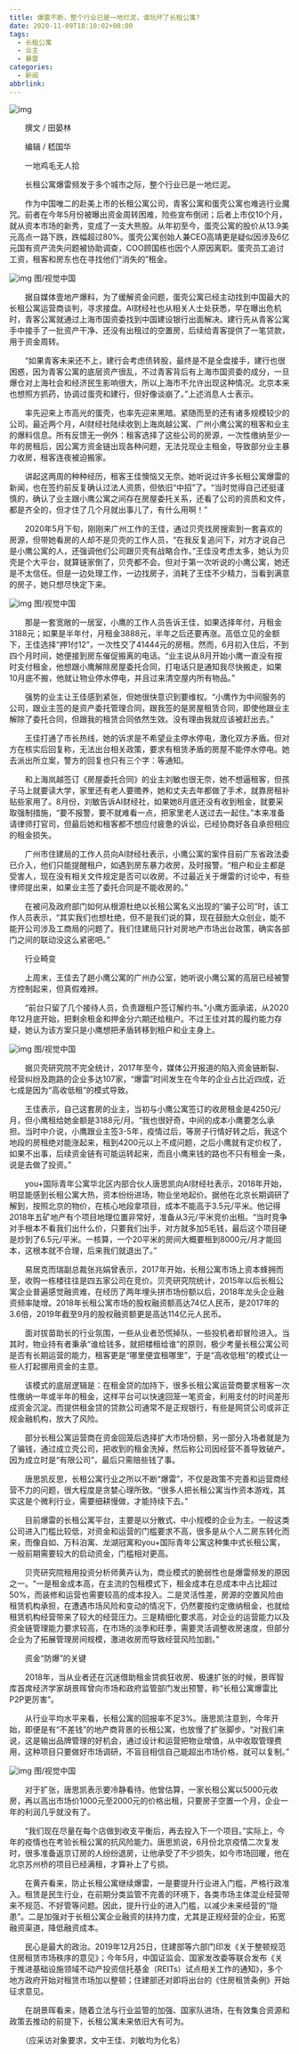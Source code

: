 ```yaml
---
title: 爆雷不断，整个行业已是一地烂泥，谁玩坏了长租公寓?
date: 2020-11-09T18:10:02+08:00
tags:
  - 长租公寓
  - 业主
  - 暴雷
categories:
  - 新闻
abbrlink:
---
```


![img](https://cdn.jsdelivr.net/gh/yakeing/Documentation@main/Hexo/images/c02d-kcaeqzx1947566.jpg)

　　撰文 /   田晏林

　　编辑 /   嵇国华

　　一地鸡毛无人拾

　　长租公寓爆雷频发于多个城市之际，整个行业已是一地烂泥。

　　作为中国唯二的赴美上市的长租公寓公司，青客公寓和蛋壳公寓也难逃行业魔咒。前者在今年5月份被曝出资金周转困难，险些宣布倒闭；后者上市仅10个月，就从资本市场的新秀，变成了一支大熊股。从年初至今，蛋壳公寓的股价从13.9美元高点一路下跌，跌幅超过80%。蛋壳公寓创始人兼CEO高靖更是疑似因涉及6亿元国有资产流失问题被协助调查，COO顾国栋也因个人原因离职。蛋壳员工追讨工资，租客和房东也在寻找他们“消失的”租金。

![img](https://cdn.jsdelivr.net/gh/yakeing/Documentation@main/Hexo/images/93ed-kcaeqzx1947604.jpg)
图/视觉中国

　　据自媒体壹地产爆料，为了缓解资金问题，蛋壳公寓已经主动找到中国最大的长租公寓运营商谈判，寻求接盘。AI财经社也从相关人士处获悉，早在曝出危机时，青客公寓就通过上海市国资委找到中国建设银行出面解决。建行先从青客公寓手中接手了一批资产干净、还没有出租过的空置房，后续给青客提供了一笔贷款，用于资金周转。

　　“如果青客未来还不上，建行会考虑债转股，最终是不是全盘接手，建行也很困惑，因为青客公寓的底层资产很乱，不过青客背后有上海市国资委的成分，一旦爆仓对上海社会和经济民生影响很大，所以上海市不允许出现这种情况。北京本来也想照方抓药，协调过蛋壳和建行，但好像谈崩了。”上述消息人士表示。

　　率先迎来上市高光的蛋壳，也率先迎来黑暗。紧随而至的还有诸多规模较少的公司。最近两个月，AI财经社陆续收到上海岚越公寓、广州小鹰公寓的租客和业主的爆料信息。所有反馈无一例外：租客选择了这些公司的房源，一次性缴纳至少一年的房租后，因公寓方资金链出现各种问题，无法兑现业主租金，导致部分业主暴力收房，租客连夜被迫搬家。

　　讲起这两周的种种经历，租客王佳懊恼又无奈。她听说过许多长租公寓爆雷的新闻，也在签约前反复确认过法人资质，但依旧“中招”了。“当时觉得自己还挺谨慎的，确认了业主跟小鹰公寓之间存在房屋委托关系，还看了公司的资质和文件，都是齐全的，但才住了几个月就出事儿了，有什么用啊！”

　　2020年5月下旬，刚刚来广州工作的王佳，通过贝壳找房搜索到一套喜欢的房源，但带她看房的人却不是贝壳的工作人员，“在我反复追问下，对方才说自己是小鹰公寓的人，还强调他们公司跟贝壳有战略合作。”王佳没考虑太多，她认为贝壳是个大平台，就算链家倒了，贝壳都不会。但对于第一次听说的小鹰公寓，她还是不太信任。但是一边处理工作，一边找房子，消耗了王佳不少精力，当看到满意的房子，她只想尽快定下来。

![img](https://cdn.jsdelivr.net/gh/yakeing/Documentation@main/Hexo/images/9d9f-kcaeqzx1947627.jpg)
图/视觉中国

　　那是一套宽敞的一居室，小鹰的工作人员告诉王佳，如果选择年付，月租金3188元；如果是半年付，月租金3888元，半年之后还要再涨。高低立见的金额下，王佳选择“押1付12”，一次性交了41444元的房租。然而，6月初入住后，不到四个月时间，她便接到房东催促搬离的电话。“业主说从8月开始小鹰一直没有按时支付租金，他想跟小鹰解除房屋委托合同，打电话只是通知我尽快搬走，如果10月底不搬，他就让物业停水停电，并且过来清空屋内所有物品。”

　　强势的业主让王佳感到紧张，但她很快意识到要维权。“小鹰作为中间服务的公司，跟业主签的是资产委托管理合同，跟我签的是房屋租赁合同，即使他跟业主解除了委托合同，但跟我的租赁合同依然生效。没有理由我就应该被赶出去。”

　　王佳打通了市长热线，她的诉求是不希望业主停水停电，激化双方矛盾。但对方在核实后回复称，无法出台相关政策，要求有租赁矛盾的房屋不能停水停电。她去派出所立案，警方的回复也只有三个字：等通知。

　　和上海岚越签订《房屋委托合同》的业主刘敏也很无奈，她不想逼租客，但孩子马上就要读大学，家里还有老人要赡养，她和丈夫去年都做了手术，就靠房租补贴些家用了。8月份，刘敏告诉AI财经社，如果她8月底还没有收到租金，就要采取强制措施，“要不报警，要不就难看一点，把家里老人送过去一起住。”本来准备请律师打官司，但最后她和租客都不想应付疲惫的诉讼，已经协商好各自承担相应的租金损失。

　　广州市住建局的工作人员向AI财经社表示，小鹰公寓的案件目前广东省政法委已介入，他们只能提醒租户，如遇到房东暴力收房，及时报警。“租户和业主都是受害人，现在没有相关文件规定是否可以收房。不过最近关于爆雷的讨论中，有些律师提出来，如果业主签了委托合同是不能收房的。”

　　在被问及政府部门如何从根源杜绝以长租公寓名义出现的“骗子公司”时，该工作人员表示，“其实我们也想杜绝，但不是我们说的算，现在鼓励大众创业，能不能开公司涉及工商局的问题了。我们住建局只针对房地产市场出台政策，确实各部门之间的联动没这么紧密吧。”

　　行业畸变

　　上周末，王佳去了趟小鹰公寓的广州办公室，她听说小鹰公寓的高层已经被警方控制起来，但真假难辨。

　　“前台只留了几个接待人员，负责跟租户签订解约书。”小鹰方面承诺，从2020年12月底开始，把剩余租金和押金分六期还给租户。不过王佳对其的履约能力存疑，她认为该方案只是小鹰想把矛盾转移到租户和业主身上。

![img](https://cdn.jsdelivr.net/gh/yakeing/Documentation@main/Hexo/images/1bf2-kcaeqzx1947658.jpg)
图/视觉中国

　　据贝壳研究院不完全统计，2017年至今，媒体公开报道的陷入资金链断裂、经营纠纷及跑路的企业多达107家，“爆雷”时间发生在今年的企业占比近四成，近七成是因为“高收低租”的模式导致。

　　王佳表示，自己这套房的业主，当初与小鹰公寓签订的收房租金是4250元/月，但小鹰租给她金额是3188元/月。“我也很好奇，中间的成本小鹰要怎么承担。当时中介说，小鹰跟业主签3-5年，疫情过后，等房子行情好转之后，我这个地段的房租绝对能涨起来，租到4200元以上不成问题，之后小鹰就有定价权了，如果不出事，后续资金链有可能运转起来，而且小鹰来钱的路也不只有租金一条，说是去做了投资。”

　　you+国际青年公寓华北区内部合伙人唐思凯向AI财经社表示，2018年开始，明显能感到长租公寓大热，资本纷纷进场，物业坐地起价。据他在北京长期调研了解到，按照北京的物价，在核心地段拿项目，成本不能高于3.5元/平米。他记得2018年五矿地产有个项目地理位置非常好，准备从3元/平米竞价出租。“当时竞争对手根本不看我们出什么价，只要我们出手，对方就多加5毛钱，最后这个项目硬是炒到了6.5元/平米。一核算，一个20平米的房间大概要租到8000元/月才能回本，这根本就不合理，后来我们就退出了。”

　　易居克而瑞副总裁张兆娟曾表示，2017年开始，长租公寓市场上资本蜂拥而至，收购一栋楼往往是四五家公司在竞价。贝壳研究院统计，2015年以后长租公寓企业普遍感觉融资难，在经历了两年埋头拼市场份额以后，2018年龙头企业融资频率陡增。2018年长租公寓市场的股权融资额高达74亿人民币，是2017年的3.6倍，2019年截至9月的股权融资额更是高达114亿元人民币。

　　面对拔苗助长的行业氛围，一些从业者恐慌掉队，一些投机者却冒险进入。当其时，物业持有者秉承“谁给钱多，就把楼租给谁”的原则，极少考量长租公寓公司是否有长期运营的能力，租客更是“哪里便宜租哪里”，于是“高收低租”的模式让一些人打起挪用资金的主意。

　　该模式的底层逻辑是：在租金贷的加持下，很多长租公寓运营商要求租客一次性缴纳一年或半年的租金，这样平台可以快速回笼一笔资金，利用支付的时间差形成资金沉淀。而提供租金贷的贷款公司通常不是正规银行，有些是网贷公司或非正规金融机构，放大了风险。

　　部分长租公寓运营商在资金回笼后选择扩大市场份额，另一部分入场者就是为了骗钱，通过成立壳公司，把收到的租金洗掉，然后称公司因经营不善导致破产。因为成立时是“有限公司”，最后只需赔些钱了事。

　　唐思凯反思，长租公寓行业之所以不断“爆雷”，不仅是政策不完善和运营商经营不力的问题，很大程度是贪婪心理所致。“很多人把长租公寓当作资本游戏，其实这是个微利行业，需要细耕慢做，才能持续下去。”

　　目前爆雷的长租公寓平台，主要是以分散式、中小规模的企业为主。一般这类公司进入门槛比较低，对资金和运营的门槛要求不高，很多是从个人二房东转化而来，而像自如、万科泊寓、龙湖冠寓和you+国际青年公寓这种集中式长租公寓，一般前期需要较大的启动资金，门槛相对更高。

　　贝壳研究院租用投资分析师黄卉认为，商业模式的脆弱性也是爆雷频发的原因之一。“一是租金成本高，在主流的包租模式下，租金成本在总成本中占比超过50%，而装修和运营也需要较高的成本投入。二是灵活性差，房源的空置风险由租赁机构承担，在遭遇市场风险和变动的情况下，仍然要按约定缴纳租金，也就给租赁机构经营带来了较大的经营压力。三是精细化要求高，对企业的运营能力以及资金链管理能力要求较高，在市场的淡季和旺季，需要灵活调整收房速度，但部分企业为了拓展管理房间规模，激进收房而导致经营风险加剧。”

　　资金“防爆”的关键

　　2018年，当从业者还在沉迷借助租金贷疯狂收房、极速扩张的时候，景晖智库首席经济学家胡景晖曾向市场和政府监管部门发出预警，称“长租公寓爆雷比P2P更厉害”。

　　从行业平均水平来看，长租公寓的回报率不足3%。唐思凯注意到，今年开始，即便是有“不差钱”的地产商背景的长租公寓，也放慢了扩张脚步。“对我们来说，这是输出品牌管理的好机会，通过设计和运营把物业增值，从中收取管理费用，这种项目只要做好市场调研，不盲目相信自己能超出市场价格，就可以复制。”

![img](https://cdn.jsdelivr.net/gh/yakeing/Documentation@main/Hexo/images/c4ea-kcaeqzx1947694.jpg)
图/视觉中国

　　对于扩张，唐思凯表示要冷静看待。他曾估算，一家长租公寓以5000元收房，再以高出市场价1000元至2000元的价格出租，只要房子空置一个月，企业一年的利润几乎就没有了。

　　“我们现在尽量在每个店做到收支平衡后，再去投入下一个项目。”实际上，今年的疫情也在考验长租公寓的抗风险能力。唐思凯说，6月份北京疫情二次复发时，很多准备返京订房的人纷纷退房，让他承受了不少损失，如今市场回暖，他在北京苏州桥的项目已经满租，才算补上了亏损。

　　在黄卉看来，防止长租公寓继续爆雷，一是要提升行业进入门槛，严格行政准入。租赁是民生行业，在前期分类监管不完善的环境下，各类市场主体混业经营带来不规范、不好管等问题。因此，提升行业的进入门槛，以减少未来经营的“隐患”。二是加强对于长租公寓企业融资的扶持力度，尤其是正规经营的企业，拓宽融资渠道，降低融资成本。

　　民心是最大的政治。2019年12月25日，住建部等六部门印发《关于整顿规范住房租赁市场秩序的意见》；今年5月，中国证监会、国家发改委等联合发布《关于推进基础设施领域不动产投资信托基金（REITs）试点相关工作的通知》，多个地方政府开始对租赁市场加以整顿；住建部还对即将出台的《住房租赁条例》开始征求意见。

　　在胡景晖看来，随着立法与行业监管的加强、国家队进场，在有效集合资源和政策去推动的前提下，长租公寓未来依旧大有可为。

　　（应采访对象要求，文中王佳、刘敏均为化名）